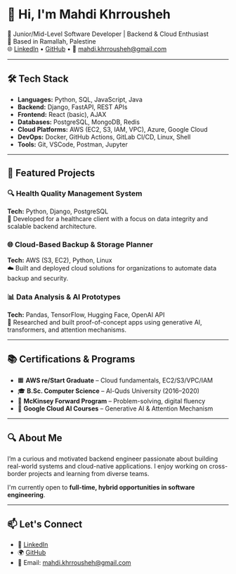 # 👋 Hi, I'm Mahdi Khrrousheh

🎯 Junior/Mid-Level Software Developer | Backend & Cloud Enthusiast  
📍 Based in Ramallah, Palestine  
🌐 [LinkedIn](https://www.linkedin.com/in/Khrrousheh) • [GitHub](https://github.com/Khrrousheh) • 📧 mahdi.khrrousheh@gmail.com

---

## 🛠️ Tech Stack

- **Languages:** Python, SQL, JavaScript, Java
- **Backend:** Django, FastAPI, REST APIs
- **Frontend:** React (basic), AJAX
- **Databases:** PostgreSQL, MongoDB, Redis
- **Cloud Platforms:** AWS (EC2, S3, IAM, VPC), Azure, Google Cloud
- **DevOps:** Docker, GitHub Actions, GitLab CI/CD, Linux, Shell
- **Tools:** Git, VSCode, Postman, Jupyter

---

## 🚀 Featured Projects

### 🔍 Health Quality Management System  
**Tech:** Python, Django, PostgreSQL  
📄 Developed for a healthcare client with a focus on data integrity and scalable backend architecture.

### 🌐 Cloud-Based Backup & Storage Planner  
**Tech:** AWS (S3, EC2), Python, Linux  
☁️ Built and deployed cloud solutions for organizations to automate data backup and security.

### 📊 Data Analysis & AI Prototypes  
**Tech:** Pandas, TensorFlow, Hugging Face, OpenAI API  
🧠 Researched and built proof-of-concept apps using generative AI, transformers, and attention mechanisms.

---

## 📚 Certifications & Programs

- 🟧 **AWS re/Start Graduate** – Cloud fundamentals, EC2/S3/VPC/IAM
- 🎓 **B.Sc. Computer Science** – Al-Quds University (2016–2020)
- 🧠 **McKinsey Forward Program** – Problem-solving, digital fluency
- 🧪 **Google Cloud AI Courses** – Generative AI & Attention Mechanism

---

## 🔍 About Me

I’m a curious and motivated backend engineer passionate about building real-world systems and cloud-native applications. I enjoy working on cross-border projects and learning from diverse teams.

I'm currently open to **full-time, hybrid opportunities in software engineering**.

---

## 📫 Let's Connect

- 💼 [LinkedIn](https://www.linkedin.com/in/Khrrousheh)
- 🌍 [GitHub](https://github.com/Khrrousheh)
- 📧 Email: mahdi.khrrousheh@gmail.com

